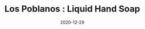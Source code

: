 ---
title: "Los Poblanos : Liquid Hand Soap"
date: 2020-12-29
id: los-poblanos-liquid-hand-soap
price: 18.00
quantity: 1
image: ./images/image-1.webp
description: "With just 5 ingredients, the LP Lavender Hand Soap cleans hands with the invigorating scent of lavender. An essential item for your kitchen and bathroom.
Organic Lavender Essential Oil
All natural
12 oz"
tags: [featured, home]
---